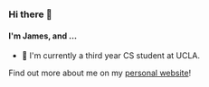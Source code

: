### Hi there 👋

#### I'm James, and ...

- 🏫 I'm currently a third year CS student at UCLA.
<!-- - 🔫 I’m currently working on a multiplayer FPS game called [Simpleton](https://github.com/james168ma/Simpleton). -->

Find out more about me on my [personal website](https://jamesma.vercel.app/)!

<!--
**james168ma/james168ma** is a ✨ _special_ ✨ repository because its `README.md` (this file) appears on your GitHub profile.

Here are some ideas to get you started:

- 🔭 I’m currently working on a multiplayer FPS game called [Simpleton](https://github.com/james168ma/Simpleton).
- 🌱 I’m currently learning about ...
- 👯 I’m looking to collaborate on ...
- 🤔 I’m looking for help with ...
- 💬 Ask me about ...
- 📫 How to reach me: ...
- 😄 Pronouns: ...
- ⚡ Fun fact: ...
-->
